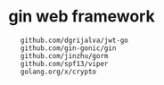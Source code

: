 # gin web framework

```
   github.com/dgrijalva/jwt-go 
   github.com/gin-gonic/gin 
   github.com/jinzhu/gorm 
   github.com/spf13/viper 
   golang.org/x/crypto 
```
